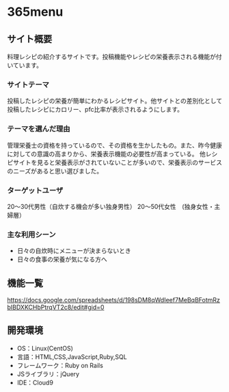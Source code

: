 # 365menu

## サイト概要
料理レシピの紹介するサイトです。投稿機能やレシピの栄養表示される機能が付いています。

### サイトテーマ
投稿したレシピの栄養が簡単にわかるレシピサイト。他サイトとの差別化として投稿したレシピにカロリー、pfc比率が表示されるようにします。

### テーマを選んだ理由
管理栄養士の資格を持っているので、その資格を生かしたもの。また、昨今健康に対しての意識の高まりから、栄養表示機能の必要性が高まっている。
他レシピサイトを見ると栄養表示がされていないことが多いので、栄養表示のサービスのニーズがあると思い選びました。

### ターゲットユーザ
20～30代男性（自炊する機会が多い独身男性）
20～50代女性　(独身女性・主婦層）

### 主な利用シーン
- 日々の自炊時にメニューが決まらないとき
- 日々の食事の栄養が気になる方へ

## 機能一覧
https://docs.google.com/spreadsheets/d/198sDM8qWdIeef7MeBqBFotmRzbIBDXKCHbPtrqVT2c8/edit#gid=0

## 開発環境
- OS：Linux(CentOS)
- 言語：HTML,CSS,JavaScript,Ruby,SQL
- フレームワーク：Ruby on Rails
- JSライブラリ：jQuery
- IDE：Cloud9